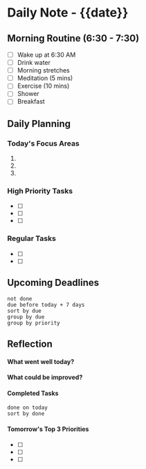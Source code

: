 # Daily Note - {{date}}

## Morning Routine (6:30 - 7:30)
- [ ] Wake up at 6:30 AM
- [ ] Drink water
- [ ] Morning stretches
- [ ] Meditation (5 mins)
- [ ] Exercise (10 mins)
- [ ] Shower
- [ ] Breakfast

## Daily Planning
### Today's Focus Areas
1. 
2. 
3. 

### High Priority Tasks
- [ ] 
- [ ] 
- [ ] 

### Regular Tasks
- [ ] 
- [ ] 

## Upcoming Deadlines

```tasks
not done
due before today + 7 days
sort by due
group by due
group by priority
```

## Reflection
#### What went well today?

#### What could be improved?

#### Completed Tasks
```tasks
done on today
sort by done
```

#### Tomorrow's Top 3 Priorities
- [ ] 
- [ ] 
- [ ] 
